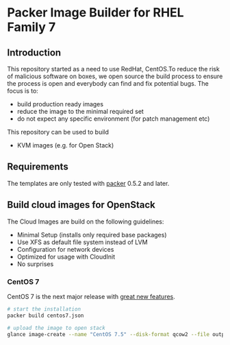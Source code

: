 # Packer Image Builder for RHEL Family 7

## Introduction

This repository started as a need to use RedHat, CentOS.To reduce the risk of malicious software on boxes, we open source the build process to ensure the process is open and everybody can find and fix potential bugs. The focus is to:

* build production ready images
* reduce the image to the minimal required set
* do not expect any specific environment (for patch management etc)

This repository can be used to build 

* KVM images (e.g. for Open Stack)

## Requirements

The templates are only tested with [packer](http://www.packer.io/downloads.html) 0.5.2 and later.

## Build cloud images for OpenStack

The Cloud Images are build on the following guidelines:

* Minimal Setup (installs only required base packages)
* Use XFS as default file system instead of LVM
* Configuration for network devices
* Optimized for usage with CloudInit
* No surprises

### CentOS 7

CentOS 7 is the next major release with [great new features](http://wiki.centos.org/Manuals/ReleaseNotes/CentOS7).

```bash
# start the installation
packer build centos7.json

# upload the image to open stack
glance image-create --name "CentOS 7.5" --disk-format qcow2 --file output-centos-7-cloud-kvm/packer-centos-7-cloud-kvm --container-format bare
```